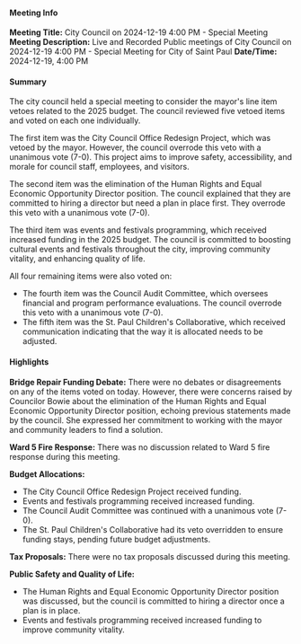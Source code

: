 #### Meeting Info
**Meeting Title:** City Council on 2024-12-19 4:00 PM - Special Meeting
**Meeting Description:** Live and Recorded Public meetings of City Council on 2024-12-19 4:00 PM - Special Meeting for City of Saint Paul
**Date/Time:** 2024-12-19, 4:00 PM

#### Summary
The city council held a special meeting to consider the mayor's line item vetoes related to the 2025 budget. The council reviewed five vetoed items and voted on each one individually.

The first item was the City Council Office Redesign Project, which was vetoed by the mayor. However, the council overrode this veto with a unanimous vote (7-0). This project aims to improve safety, accessibility, and morale for council staff, employees, and visitors.

The second item was the elimination of the Human Rights and Equal Economic Opportunity Director position. The council explained that they are committed to hiring a director but need a plan in place first. They overrode this veto with a unanimous vote (7-0).

The third item was events and festivals programming, which received increased funding in the 2025 budget. The council is committed to boosting cultural events and festivals throughout the city, improving community vitality, and enhancing quality of life.

All four remaining items were also voted on:

* The fourth item was the Council Audit Committee, which oversees financial and program performance evaluations. The council overrode this veto with a unanimous vote (7-0).
* The fifth item was the St. Paul Children's Collaborative, which received communication indicating that the way it is allocated needs to be adjusted.

#### Highlights

**Bridge Repair Funding Debate:** There were no debates or disagreements on any of the items voted on today. However, there were concerns raised by Councilor Bowie about the elimination of the Human Rights and Equal Economic Opportunity Director position, echoing previous statements made by the council. She expressed her commitment to working with the mayor and community leaders to find a solution.

**Ward 5 Fire Response:** There was no discussion related to Ward 5 fire response during this meeting.

**Budget Allocations:**

* The City Council Office Redesign Project received funding.
* Events and festivals programming received increased funding.
* The Council Audit Committee was continued with a unanimous vote (7-0).
* The St. Paul Children's Collaborative had its veto overridden to ensure funding stays, pending future budget adjustments.

**Tax Proposals:** There were no tax proposals discussed during this meeting.

**Public Safety and Quality of Life:**

* The Human Rights and Equal Economic Opportunity Director position was discussed, but the council is committed to hiring a director once a plan is in place.
* Events and festivals programming received increased funding to improve community vitality.

